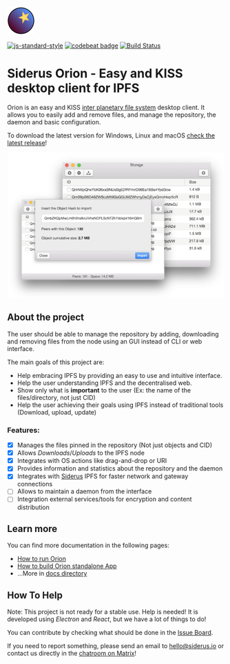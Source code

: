 ![Logo](docs/logo.png)

[![js-standard-style](https://img.shields.io/badge/code%20style-standard-brightgreen.svg)](http://standardjs.com)
[![codebeat badge](https://codebeat.co/badges/55b6d66b-3b3f-41b1-a26f-9a79209e7feb)](https://codebeat.co/projects/github-com-koalalorenzo-Orion-master) [![Build Status](https://travis-ci.org/Siderus/Orion.svg?branch=master)](https://travis-ci.org/Siderus/Orion)

# Siderus Orion - Easy and KISS desktop client for IPFS
Orion is an easy and KISS [inter planetary file system](http://ipfs.io) desktop
client. It allows you to easily add and remove files, and manage the repository,
the daemon and basic configuration.

To download the latest version for Windows, Linux and macOS [check the latest release](https://github.com/Siderus/Orion/releases/latest)!

![Screenshots](docs/main.png)

## About the project
The user should be able to manage the repository by adding, downloading and
removing files from the node using an GUI instead of CLI or web interface.

The main goals of this project are:

* Help embracing IPFS by providing an easy to use and intuitive interface.
* Help the user understanding IPFS and the decentralised web.
* Show only what is **important** to the user (Ex: the name of the
files/directory, not just CID)
* Help the user achieving their goals using IPFS instead of traditional tools (Download, upload, update)

### Features:

- [x] Manages the files pinned in the repository (Not just objects and CID)
- [x] Allows _Downloads_/_Uploads_ to the IPFS node
- [x] Integrates with OS actions like drag-and-drop or URI
- [x] Provides information and statistics about the repository and the daemon
- [x] Integrates with [Siderus](https://siderus.io/) IPFS for faster network and gateway connections
- [ ] Allows to maintain a daemon from the interface
- [ ] Integration external services/tools for encryption and content distribution

## Learn more
You can find more documentation in the following pages:

 * [How to run Orion](docs/RUN.md)
 * [How to build Orion standalone App](docs/BUILD.md)
 * ...More in [docs directory](https://github.com/Siderus/Orion/tree/master/docs/)

## How To Help
Note: This project is not ready for a stable use. Help is needed!
It is developed using *Electron* and *React*, but we have a lot of things to do!

You can contribute by checking what should be done in the
[Issue Board](https://dev.siderus.io/projects/Orion/agile/board).

If you need to report something, please send an email to [hello@siderus.io](mailto:hello@siderus.io) or
contact us directly in the [chatroom on Matrix](https://riot.im/app/#/room/#orion:matrix.org)!
